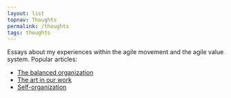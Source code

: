 ```yaml
---
layout: list
topnav: Thoughts
permalink: /thoughts
tags: thoughts
---
```

Essays about my experiences within the agile movement and the agile value system. Popular articles:

- [The balanced organization](/balanced-organization/)
- [The art in our work](/art-in-work/)
- [Self-organization](/self-organization/)
